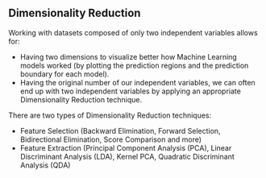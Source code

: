 ## Dimensionality Reduction
Working with datasets composed of only two independent variables allows for:
- Having two dimensions to visualize better how Machine Learning models worked 
(by plotting the prediction regions and the prediction boundary for each model).
- Having the original number of our independent variables, we can often end up with 
two independent variables by applying an appropriate Dimensionality Reduction technique.

There are two types of Dimensionality Reduction techniques:
- Feature Selection (Backward Elimination, Forward Selection, 
Bidirectional Elimination, Score Comparison and more)
- Feature Extraction (Principal Component Analysis (PCA), Linear Discriminant Analysis (LDA),
Kernel PCA, Quadratic Discriminant Analysis (QDA)
